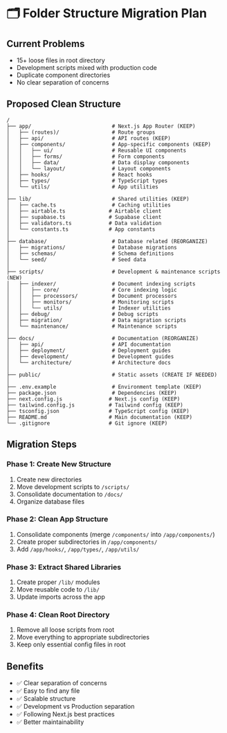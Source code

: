 # 🗂️ Folder Structure Migration Plan

## Current Problems
- 15+ loose files in root directory
- Development scripts mixed with production code
- Duplicate component directories
- No clear separation of concerns

## Proposed Clean Structure

```
/
├── app/                          # Next.js App Router (KEEP)
│   ├── (routes)/                 # Route groups
│   ├── api/                      # API routes (KEEP)
│   ├── components/               # App-specific components (KEEP)
│   │   ├── ui/                   # Reusable UI components
│   │   ├── forms/                # Form components
│   │   ├── data/                 # Data display components
│   │   └── layout/               # Layout components
│   ├── hooks/                    # React hooks
│   ├── types/                    # TypeScript types
│   └── utils/                    # App utilities
│
├── lib/                          # Shared utilities (KEEP)
│   ├── cache.ts                  # Caching utilities
│   ├── airtable.ts              # Airtable client
│   ├── supabase.ts              # Supabase client
│   ├── validators.ts            # Data validation
│   └── constants.ts             # App constants
│
├── database/                     # Database related (REORGANIZE)
│   ├── migrations/               # Database migrations
│   ├── schemas/                  # Schema definitions
│   └── seed/                     # Seed data
│
├── scripts/                      # Development & maintenance scripts (NEW)
│   ├── indexer/                  # Document indexing scripts
│   │   ├── core/                 # Core indexing logic
│   │   ├── processors/           # Document processors
│   │   ├── monitors/             # Monitoring scripts
│   │   └── utils/                # Indexer utilities
│   ├── debug/                    # Debug scripts
│   ├── migration/                # Data migration scripts
│   └── maintenance/              # Maintenance scripts
│
├── docs/                         # Documentation (REORGANIZE)
│   ├── api/                      # API documentation
│   ├── deployment/               # Deployment guides
│   ├── development/              # Development guides
│   └── architecture/             # Architecture docs
│
├── public/                       # Static assets (CREATE IF NEEDED)
│
├── .env.example                  # Environment template (KEEP)
├── package.json                  # Dependencies (KEEP)
├── next.config.js               # Next.js config (KEEP)
├── tailwind.config.js           # Tailwind config (KEEP)
├── tsconfig.json                # TypeScript config (KEEP)
├── README.md                    # Main documentation (KEEP)
└── .gitignore                   # Git ignore (KEEP)
```

## Migration Steps

### Phase 1: Create New Structure
1. Create new directories
2. Move development scripts to `/scripts/`
3. Consolidate documentation to `/docs/`
4. Organize database files

### Phase 2: Clean App Structure
1. Consolidate components (merge `/components/` into `/app/components/`)
2. Create proper subdirectories in `/app/components/`
3. Add `/app/hooks/`, `/app/types/`, `/app/utils/`

### Phase 3: Extract Shared Libraries
1. Create proper `/lib/` modules
2. Move reusable code to `/lib/`
3. Update imports across the app

### Phase 4: Clean Root Directory
1. Remove all loose scripts from root
2. Move everything to appropriate subdirectories
3. Keep only essential config files in root

## Benefits
- ✅ Clear separation of concerns
- ✅ Easy to find any file
- ✅ Scalable structure
- ✅ Development vs Production separation
- ✅ Following Next.js best practices
- ✅ Better maintainability 